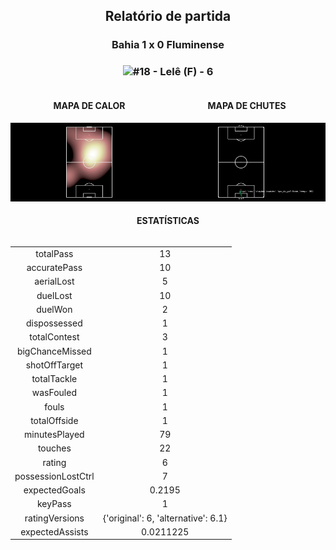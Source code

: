 <h2 style="text-align: center;">Relatório de partida</h3>

<h3 style="text-align: center;">Bahia 1 x 0 Fluminense</h3>

<h3 style="text-align: center;"><img src="https://api.sofascore.com/api/v1/player/1173457/image">#18 - Lelê (F) - 6</h3>

<div style="text-align: left; display: grid; grid-template-columns: 1fr 1fr;">
  <div>
    <h4 style="text-align: center;">MAPA DE CALOR</h3>
    <img src=../players/heatmaps/11067343_1173457.png>
</div>
  <div>
    <h4 style="text-align: center;">MAPA DE CHUTES</h3>
    <img src=../players/shotmaps/11067343_1173457.png>
  </div>
</div>

<h4 style="text-align: center;">ESTATÍSTICAS</h3>
<div style="text-align: center; display: grid; grid-template-columns: 1fr;">
  <div>
    <table>
        <tr>
            <td>totalPass
            </td>
            <td>13
            </td>
        </tr><tr>
            <td>accuratePass
            </td>
            <td>10
            </td>
        </tr><tr>
            <td>aerialLost
            </td>
            <td>5
            </td>
        </tr><tr>
            <td>duelLost
            </td>
            <td>10
            </td>
        </tr><tr>
            <td>duelWon
            </td>
            <td>2
            </td>
        </tr><tr>
            <td>dispossessed
            </td>
            <td>1
            </td>
        </tr><tr>
            <td>totalContest
            </td>
            <td>3
            </td>
        </tr><tr>
            <td>bigChanceMissed
            </td>
            <td>1
            </td>
        </tr><tr>
            <td>shotOffTarget
            </td>
            <td>1
            </td>
        </tr><tr>
            <td>totalTackle
            </td>
            <td>1
            </td>
        </tr><tr>
            <td>wasFouled
            </td>
            <td>1
            </td>
        </tr><tr>
            <td>fouls
            </td>
            <td>1
            </td>
        </tr><tr>
            <td>totalOffside
            </td>
            <td>1
            </td>
        </tr><tr>
            <td>minutesPlayed
            </td>
            <td>79
            </td>
        </tr><tr>
            <td>touches
            </td>
            <td>22
            </td>
        </tr><tr>
            <td>rating
            </td>
            <td>6
            </td>
        </tr><tr>
            <td>possessionLostCtrl
            </td>
            <td>7
            </td>
        </tr><tr>
            <td>expectedGoals
            </td>
            <td>0.2195
            </td>
        </tr><tr>
            <td>keyPass
            </td>
            <td>1
            </td>
        </tr><tr>
            <td>ratingVersions
            </td>
            <td>{'original': 6, 'alternative': 6.1}
            </td>
        </tr><tr>
            <td>expectedAssists
            </td>
            <td>0.0211225
            </td>
        </tr>
        </table>
</div>